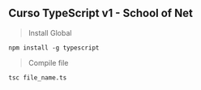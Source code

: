 ## Curso TypeScript v1 - School of Net

>Install Global
```
npm install -g typescript
```

>Compile file
```
tsc file_name.ts
```


